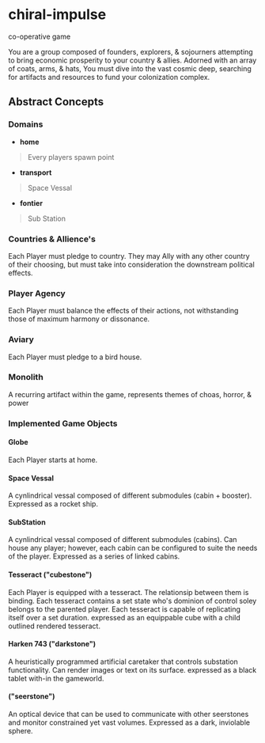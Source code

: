 # chiral-impulse
co-operative game

  You are a group composed of founders, explorers, & sojourners attempting to bring economic prosperity to your country & allies. Adorned with an array of coats, arms, & hats, You must dive into the vast cosmic deep, searching for artifacts and resources to fund your colonization complex. 

## Abstract Concepts
### Domains
- **home**
> Every players spawn point
- **transport**
> Space Vessal
- **fontier**
> Sub Station

### Countries & Allience's
  Each Player must pledge to country. They may Ally with any other country of their choosing, but must take into consideration the downstream political effects. 

### Player Agency
  Each Player must balance the effects of their actions, not withstanding those of maximum harmony or dissonance. 

### Aviary
  Each Player must pledge to a bird house. 

### Monolith 
  A recurring artifact within the game, represents themes of choas, horror, & power

### Implemented Game Objects 
#### Globe
  Each Player starts at home. 
#### Space Vessal
  A cynlindrical vessal composed of different submodules (cabin + booster). Expressed as a rocket ship.
#### SubStation
  A cynlindrical vessal composed of different submodules (cabins). Can house any player; however, each cabin can be configured to suite the needs of the player. Expressed as a series of linked cabins.
  
#### Tesseract ("cubestone")
  Each Player is equipped with a tesseract. The relationsip between them is binding.
  Each tesseract contains a set state who's dominion of control soley belongs to the parented player. 
  Each tesseract is capable of replicating itself over a set duration. 
  expressed as an equippable cube with a child outlined rendered tesseract. 
#### Harken 743 ("darkstone")
  A heuristically programmed artificial caretaker that controls substation functionality. Can render images or text on its surface. expressed as a black tablet with-in the gameworld.
#### ("seerstone")
  An optical device that can be used to communicate with other seerstones and monitor constrained yet vast volumes. Expressed as a dark, inviolable sphere. 







